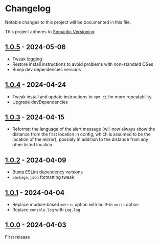 # Changelog

Notable changes to this project will be documented in this file.

This project adheres to [Semantic Versioning](https://semver.org/spec/v2.0.0.html).


## [1.0.5](https://github.com/dathbe/MMM-EarthquakeAlerts/compare/v1.0.4...v1.0.5) - 2024-05-06

- Tweak logging
- Restore install instructions to avoid problems with non-standard OSes
- Bump dev dependencies versions

## [1.0.4](https://github.com/dathbe/MMM-EarthquakeAlerts/compare/v1.0.3...v1.0.4) - 2024-04-24

- Tweak install and update instructions to `npm ci` for more repeatability
- Upgrade devDependencies

## [1.0.3](https://github.com/dathbe/MMM-EarthquakeAlerts/compare/v1.0.2...v1.0.3) - 2024-04-15

- Reformat the language of the alert message (will now always show the distance from the first location in config, which is assumed to be the location of the mirror), possibly in addition to the distance from any other listed location

## [1.0.2](https://github.com/dathbe/MMM-EarthquakeAlerts/compare/v1.0.1...v1.0.2) - 2024-04-09

- Bump ESLint dependency versions
- `package.json` formatting tweak

## [1.0.1](https://github.com/dathbe/MMM-EarthquakeAlerts/compare/v1.0.0...v1.0.1) - 2024-04-04

- Replace module-based `metric` option with built-in `units` option
- Replace `console.log` with `Log.log`

## [1.0.0](https://github.com/dathbe/MMM-EarthquakeAlerts/releases/tag/v1.0.0) - 2024-04-03

First release
